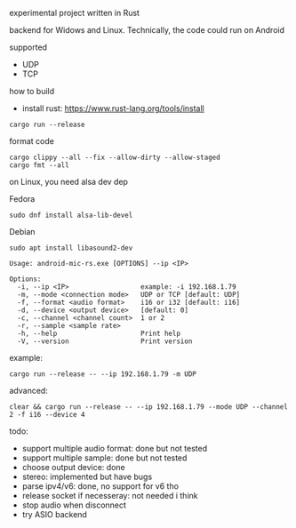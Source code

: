 experimental project written in Rust

backend for Widows and Linux.
Technically, the code could run on Android

supported
- UDP
- TCP

how to build

- install rust: https://www.rust-lang.org/tools/install

```shell
cargo run --release
```


format code
```shell
cargo clippy --all --fix --allow-dirty --allow-staged
cargo fmt --all
```

on Linux, you need alsa dev dep

Fedora
```shell
sudo dnf install alsa-lib-devel
```

Debian
```shell
sudo apt install libasound2-dev
```

```shell
Usage: android-mic-rs.exe [OPTIONS] --ip <IP>

Options:
  -i, --ip <IP>                  example: -i 192.168.1.79
  -m, --mode <connection mode>   UDP or TCP [default: UDP]
  -f, --format <audio format>    i16 or i32 [default: i16]
  -d, --device <output device>   [default: 0]
  -c, --channel <channel count>  1 or 2
  -r, --sample <sample rate>
  -h, --help                     Print help
  -V, --version                  Print version
```

example:
```
cargo run --release -- --ip 192.168.1.79 -m UDP
```


advanced:
```
clear && cargo run --release -- --ip 192.168.1.79 --mode UDP --channel 2 -f i16 --device 4
```

todo: 
- support multiple audio format: done but not tested
- support multiple sample: done but not tested
- choose output device: done
- stereo: implemented but have bugs
- parse ipv4/v6: done, no support for v6 tho
- release socket if necesseray: not needed i think
- stop audio when disconnect 
- try ASIO backend